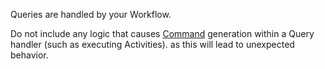 Queries are handled by your Workflow.

Do not include any logic that causes [Command](/docs/concepts/what-is-a-command) generation within a Query handler (such as executing Activities). as this will lead to unexpected behavior.
